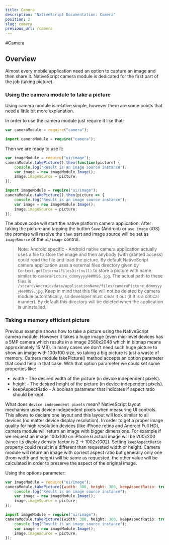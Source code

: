 ```yaml
---
title: Camera
description: "NativeScript Documentation: Camera"
position: 2
slug: camera
previous_url: /camera
---
```


#Camera

## Overview

Almost every mobile application need an option to capture an image and then share it. NativeScript camera module is dedicated for the first part of the job (taking picture).

### Using the camera module to take a picture

Using camera module is relative simple, however there are some points that need a little bit more explanation.

In order to use the camera module just require it like that:

``` JavaScript
var cameraModule = require("camera");
```
``` TypeScript
import cameraModule = require("camera");
```

Then we are ready to use it:

``` JavaScript
var imageModule = require("ui/image");
cameraModule.takePicture().then(function(picture) {
	console.log("Result is an image source instance");
	var image = new imageModule.Image();
	image.imageSource = picture;
});
```
``` TypeScript
import imageModule = require("ui/image");
cameraModule.takePicture().then(picture => {
	console.log("Result is an image source instance");
	var image = new imageModule.Image();
	image.imageSource = picture;
});
```

The above code will start the native platform camera application. After taking the picture and tapping the button `Save` (Android) or `use image` (iOS) the promise will resolve the `then` part and image source will be set as `imageSource` of the `ui/image` control.

> Note: Android specific - Android native camera application actually uses a file to store the image and then anybody (with granted access) could read the file and load the picture. By default NativeScript camera application uses a external files directory given by `Context.getExternalFilesDir(null)` to store a picture with name similar to `cameraPicture_ddmmyyyyHHMMSS.jpg`. The actual path to these files is `/sdcard/Android/data/applicationName/files/cameraPicture_ddmmyyyyHHMMSS.jpg`. Keep in mind that this file will not be deleted by camera module automatically, so developer must clear it out (if it is a critical manner). By default this directory will be deleted when the application is uninstalled.

### Taking a memory efficient picture

Previous example shows how to take a picture using the NativeScript camera module. However it takes a huge image (even mid-level devices has a 5MP camera which results in a image 2580x2048 which in bitmap means approximately 15 MB). In many cases we don't need such huge picture to show an image with 100x100 size, so taking a big picture is just a waste of memory. Camera module takePicture() method accepts an option parameter that could help in that case. With that option parameter we could set some properties like:

* width - The desired width of the picture (in device independent pixels).
* height - The desired height of the picture (in device independent pixels).
* keepAspectRatio - A boolean parameter that indicates if aspect ratio should be kept.

What does `device independent pixels` mean? NativeScript layout mechanism uses device independent pixels when measuring UI controls. This allows to declare one layout and this layout will look similar to all devices (no matter device display resolution). In order to get a proper image quality for high resolution devices (like iPhone retina and Android Full HD), camera module will return an image with bigger dimensions. For example if we request an image 100x100 on iPhone 6 actual image will be 200x200 (since its display density factor is 2 -> 100*2x100*2).
Setting `keepAspectRatio` property could result in a different than requested width or height. Camera module will return an image with correct aspect ratio but generally only one (from width and height) will be same as requested, the other value will be calculated in order to preserve the aspect of the original image.

Using the options parameter:

``` JavaScript
var imageModule = require("ui/image");
cameraModule.takePicture({width: 300, height: 300, keepAspectRatio: true}).then(function(picture) {
	console.log("Result is an image source instance");
	var image = new imageModule.Image();
	image.imageSource = picture;
});
```
``` TypeScript
import imageModule = require("ui/image");
cameraModule.takePicture({width: 300, height: 300, keepAspectRatio: true}).then(picture => {
	console.log("Result is an image source instance");
	var image = new imageModule.Image();
	image.imageSource = picture;
});
```
